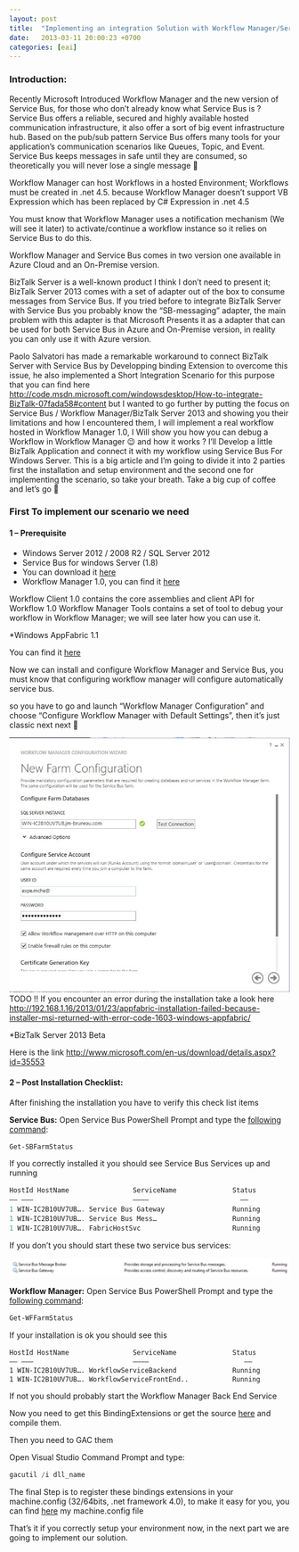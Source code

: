 ```yaml
---
layout: post
title:  "Implementing an integration Solution with Workflow Manager/Service Bus and BizTalk 2010R2/2013 – Part 1"
date:   2013-03-11 20:00:23 +0700
categories: [eai]
---
```


### Introduction:

Recently Microsoft Introduced Workflow Manager and the new version of Service Bus, for those who don’t already know what Service Bus is ? Service Bus offers a reliable, secured and highly available hosted communication infrastructure, it also offer a sort of big event infrastructure hub. Based on the pub/sub pattern Service Bus offers many tools for your application’s communication scenarios like Queues, Topic, and Event. Service Bus keeps messages in safe until they are consumed, so theoretically you will never lose a single message 🙂

Workflow Manager can host Workflows in a hosted Environment; Workflows must be created in .net 4.5. because Workflow Manager doesn’t support VB Expression which has been replaced by C# Expression in .net 4.5

You must know that Workflow Manager uses a notification mechanism (We will see it later) to activate/continue a workflow instance so it relies on Service Bus to do this.

Workflow Manager and Service Bus comes in two version one available in Azure Cloud and an On-Premise version.

BizTalk Server is a well-known product I think I don’t need to present it; BizTalk Server 2013 comes with a set of adapter out of the box to consume messages from Service Bus. If you tried before to integrate BizTalk Server with Service Bus you probably know the “SB-messaging” adapter, the main problem with this adapter is that Microsoft Presents it as a adapter that can be used for both Service Bus in Azure and On-Premise version, in reality you can only use it with Azure version.

Paolo Salvatori has made a remarkable workaround to connect BizTalk Server with Service Bus by Developping binding Extension to overcome this issue, he also implemented a Short Integration Scenario for this purpose that you can find here http://code.msdn.microsoft.com/windowsdesktop/How-to-integrate-BizTalk-07fada58#content but I wanted to go further by putting the focus on Service Bus / Workflow Manager/BizTalk Server 2013 and showing you their limitations and how I encountered them, I will implement a real workflow hosted in Workflow Manager 1.0, I Will show you how you can debug a Workflow in Workflow Manager 😉 and how it works ?  I’ll Develop a little BizTalk Application and connect it with my workflow using Service Bus For Windows Server. This is a big article and I’m going to divide it into 2 parties first the installation and setup environment and the second one for implementing the scenario, so take your breath. Take a big cup of coffee and let’s go 🙂

### First To implement our scenario we need  

#### 1 – Prerequisite
+ Windows Server 2012 / 2008 R2 / SQL Server 2012
+ Service Bus for windows Server (1.8)
+ You can download it [here](http://www.microsoft.com/fr-fr/download/details.aspx?id=35374)
+ Workflow Manager 1.0, you can find it [here](http://www.microsoft.com/fr-fr/download/details.aspx?id=35375)

Workflow Client 1.0 contains the core assemblies and client API for Workflow 1.0
Workflow Manager Tools contains a set of tool to debug your workflow in Workflow Manager; we will see later how you can use it.

*Windows AppFabric 1.1

You can find it [here](http://www.microsoft.com/fr-fr/download/details.aspx?id=27115)

Now we can install and configure Workflow Manager and Service Bus,  you must know that configuring workflow manager will configure automatically service bus.

so you have to go and launch “Workflow Manager Configuration” and choose “Configure Workflow Manager with Default Settings”, then it’s just classic next next 🙂

![](/static/img/upload/implementing-an-integration-solution-with-workflow-manager-part1/install-workflow-step1.jpg)
TODO !!
If you encounter an error during the installation take a look here http://192.168.1.16/2013/01/23/appfabric-installation-failed-because-installer-msi-returned-with-error-code-1603-windows-appfabric/

*BizTalk Server 2013 Beta

Here is the link http://www.microsoft.com/en-us/download/details.aspx?id=35553

#### 2 – Post Installation Checklist: 
After finishing the installation you have to verify this check list items

**Service Bus:**
Open Service Bus PowerShell Prompt and type the [following command](http://msdn.microsoft.com/en-us/library/windowsazure/jj248748(v=azure.10).aspx):

```PowerShell
Get-SBFarmStatus
```
If you correctly installed it you should see Service Bus Services up and running
```PowerShell
HostId HostName                ServiceName              Status
—— ——–                         ———–                       ——
1 WIN-IC2B10UV7UB…. Service Bus Gateway                 Running
1 WIN-IC2B10UV7UB…. Service Bus Mess…                   Running
1 WIN-IC2B10UV7UB…. FabricHostSvc                       Running
```

If you don’t you should start these two service bus services:

![](/static/img/upload/implementing-an-integration-solution-with-workflow-manager-part1/service-bus-services.png)

**Workflow Manager:**
Open Service Bus PowerShell Prompt and type the [following command](http://msdn.microsoft.com/en-us/library/windowsazure/jj248748(v=azure.10).aspx):  

```PowerShell
Get-WFFarmStatus
``` 
If your installation is ok you should see this  

```Shell
HostId HostName                ServiceName              Status
—— ——–                         ———–                        ——
1 WIN-IC2B10UV7UB…. WorkflowServiceBackend              Running
1 WIN-IC2B10UV7UB…. WorkflowServiceFrontEnd..           Running
```
If not you should probably start the Workflow Manager Back End Service

Now you need to get this BindingExtensions or get the source [here](http://code.msdn.microsoft.com/windowsdesktop/How-to-integrate-BizTalk-07fada58) and compile them.

Then you need to GAC them

Open Visual Studio Command Prompt and type:  

```PowerShell
gacutil /i dll_name
```
The final Step is to register these bindings extensions in your machine.config (32/64bits, .net framework 4.0), to make it easy for you, you can find [here](/static/files/upload/machine.zip) my machine.config file

That’s it if you correctly setup your environment now, in the next part we are going to implement our solution.

